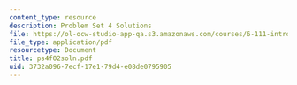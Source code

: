 ```yaml
---
content_type: resource
description: Problem Set 4 Solutions
file: https://ol-ocw-studio-app-qa.s3.amazonaws.com/courses/6-111-introductory-digital-systems-laboratory-fall-2002/3732a0967ecf17e179d4e08de0795905_ps4f02soln.pdf
file_type: application/pdf
resourcetype: Document
title: ps4f02soln.pdf
uid: 3732a096-7ecf-17e1-79d4-e08de0795905
---
```


